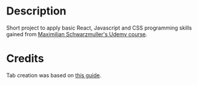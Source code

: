 # Description
Short project to apply basic React, Javascript and CSS programming skills gained from [Maximilian Schwarzmuller's Udemy course](https://www.udemy.com/course/react-the-complete-guide-incl-redux/).

# Credits
Tab creation was based on [this guide](https://blog.logrocket.com/how-to-build-tab-component-react/).
